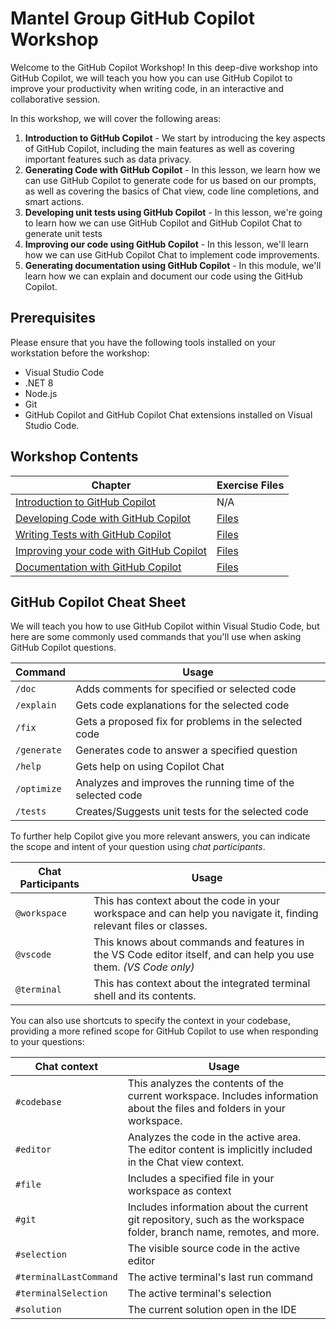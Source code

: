 # Mantel Group GitHub Copilot Workshop

Welcome to the GitHub Copilot Workshop! In this deep-dive workshop into GitHub Copilot, we will teach you how you can use GitHub Copilot to improve your productivity when writing code, in an interactive and collaborative session.

In this workshop, we will cover the following areas:

1. **Introduction to GitHub Copilot** - We start by introducing the key aspects of GitHub Copilot, including the main features as well as covering important features such as data privacy.
2. **Generating Code with GitHub Copilot** - In this lesson, we learn how we can use GitHub Copilot to generate code for us based on our prompts, as well as covering the basics of Chat view, code line completions, and smart actions.
3. **Developing unit tests using GitHub Copilot** - In this lesson, we're going to learn how we can use GitHub Copilot and GitHub Copilot Chat to generate unit tests
4. **Improving our code using GitHub Copilot** - In this lesson, we'll learn how we can use GitHub Copilot Chat to implement code improvements.
5. **Generating documentation using GitHub Copilot** - In this module, we'll learn how we can explain and document our code using the GitHub Copilot.

## Prerequisites

Please ensure that you have the following tools installed on your workstation before the workshop:

- Visual Studio Code
- .NET 8
- Node.js
- Git
- GitHub Copilot and GitHub Copilot Chat extensions installed on Visual Studio Code.

## Workshop Contents

| Chapter | Exercise Files | 
| ------- | -------------- | 
| [Introduction to GitHub Copilot](./lessons/1-Introduction-to-GitHub-Copilot/README.md) | N/A | 
| [Developing Code with GitHub Copilot](./lessons/2-Develop-Code/README.md) | [Files](./lessons/2-Develop-Code/exercise/) | 
| [Writing Tests with GitHub Copilot](./lessons/3-Testing-GitHub-Copilot/README.md) | [Files](./lessons/3-Testing-GitHub-Copilot/) |
| [Improving your code with GitHub Copilot](./lessons/4-Code-Improvements-GitHub-Copilot/README.md) | [Files](./lessons/4-Code-Improvements-GitHub-Copilot/) |
| [Documentation with GitHub Copilot](./lessons/5-Documentation-GitHub-Copilot/README.md) | [Files](./lessons/5-Documentation-GitHub-Copilot/) |

## GitHub Copilot Cheat Sheet

We will teach you how to use GitHub Copilot within Visual Studio Code, but here are some commonly used commands that you'll use when asking GitHub Copilot questions.

| **Command** | **Usage** |
| ----------- | --------- |
| `/doc` | Adds comments for specified or selected code |
| `/explain` | Gets code explanations for the selected code |
| `/fix` | Gets a proposed fix for problems in the selected code |
| `/generate` | Generates code to answer a specified question |
| `/help` | Gets help on using Copilot Chat |
| `/optimize` | Analyzes and improves the running time of the selected code |
| `/tests` | Creates/Suggests unit tests for the selected code |

To further help Copilot give you more relevant answers, you can indicate the scope and intent of your question using *chat participants*.

| **Chat Participants** | **Usage** |
| --------------------- | --------- |
| `@workspace` | This has context about the code in your workspace and can help you navigate it, finding relevant files or classes. |
| `@vscode` | This knows about commands and features in the VS Code editor itself, and can help you use them. *(VS Code only)* |
| `@terminal` | This has context about the integrated terminal shell and its contents. |

You can also use shortcuts to specify the context in your codebase, providing a more refined scope for GitHub Copilot to use when responding to your questions:

| **Chat context** | **Usage** |
| ---------------- | --------- |
| `#codebase` | This analyzes the contents of the current workspace. Includes information about the files and folders in your workspace. |
| `#editor` | Analyzes the code in the active area. The editor content is implicitly included in the Chat view context. |
| `#file` | Includes a specified file in your workspace as context |
| `#git` | Includes information about the current git repository, such as the workspace folder, branch name, remotes, and more. |
| `#selection` | The visible source code in the active editor |
| `#terminalLastCommand` | The active terminal's last run command |
| `#terminalSelection` | The active terminal's selection | 
| `#solution` | The current solution open in the IDE |